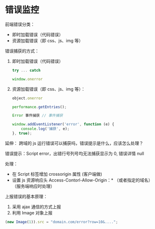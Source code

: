 # 错误监控

前端错误分类：

- 即时加载错误（代码错误）
- 资源加载错误（即 css、js、img 等）

错误捕获的方式：

1. 即时加载错误（代码错误）
    ```js
    try ... catch

    window.onerror
    ```

2. 资源加载错误（即 css、js、img 等）：

    ```js
    object.onerror

    performance.getEntries();

    Error 事件捕获 // 事件捕获
    ```

    ```js
    window.addEventListener('error', function (e) {
        console.log('捕获', e);
    }, true);
    ```

延伸：
跨域的 js 运行错误可以捕获吗，错误提示是什么，应该怎么处理？

错误提示：Script error，出错行号列号均无法捕获显示为 0, 错误详情 null

处理：

- 在 Script 标签增加 crossorigin 属性 (客户端做)
- 设置 js 资源响应头 Access-Contorl-Allow-Origin：* （或者指定的域名）（服务端响应时处理）

上报错误的基本原理：

1. 采用 ajax 通信的方式上报
2. 利用 Image 对象上报

```js
(new Image(1)).src = "domain.com/error?row=10&....";
```
